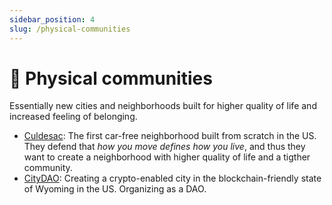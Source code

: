 ```yaml
---
sidebar_position: 4
slug: /physical-communities
---
```


# 🏡 Physical communities

Essentially new cities and neighborhoods built for higher quality of life and increased feeling of belonging.

- [Culdesac](https://culdesac.com): The first car-free neighborhood built from scratch in the US. They defend that _how you move defines how you live_, and thus they want to create a neighborhood with higher quality of life and a tigther community.
- [CityDAO](https://citydao.io): Creating a crypto-enabled city in the blockchain-friendly state of Wyoming in the US. Organizing as a DAO.
